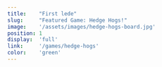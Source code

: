```yaml
---
title:    "First lede"
slug:     "Featured Game: Hedge Hogs!"
image:    '/assets/images/hedge-hogs-board.jpg'
position: 1
display:  'full'
link:     '/games/hedge-hogs'
color:    'green'
---
```

